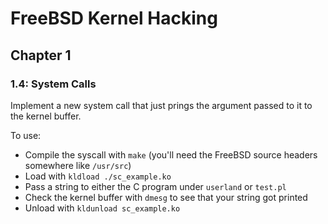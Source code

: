 # FreeBSD Kernel Hacking

## Chapter 1

### 1.4: System Calls

Implement a new system call that just prings the argument passed to it to the kernel buffer.

To use:
* Compile the syscall with `make` (you'll need the FreeBSD source headers somewhere like `/usr/src`)
* Load with `kldload ./sc_example.ko`
* Pass a string to either the C program under `userland` or `test.pl`
* Check the kernel buffer with `dmesg` to see that your string got printed
* Unload with `kldunload sc_example.ko`

